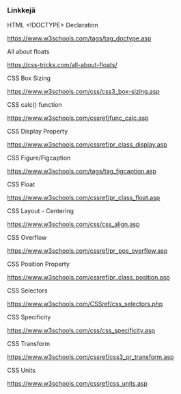 ### Linkkejä

HTML <!DOCTYPE> Declaration

https://www.w3schools.com/tags/tag_doctype.asp

All about floats

https://css-tricks.com/all-about-floats/

CSS Box Sizing

https://www.w3schools.com/css/css3_box-sizing.asp

CSS calc() function

https://www.w3schools.com/cssref/func_calc.asp

CSS Display Property

https://www.w3schools.com/cssref/pr_class_display.asp

CSS Figure/Figcaption

https://www.w3schools.com/tags/tag_figcaption.asp

CSS Float

https://www.w3schools.com/cssref/pr_class_float.asp

CSS Layout - Centering

https://www.w3schools.com/css/css_align.asp

CSS Overflow

https://www.w3schools.com/cssref/pr_pos_overflow.asp

CSS Position Property

https://www.w3schools.com/cssref/pr_class_position.asp

CSS Selectors

https://www.w3schools.com/CSSref/css_selectors.php

CSS Specificity

https://www.w3schools.com/css/css_specificity.asp

CSS Transform

https://www.w3schools.com/cssref/css3_pr_transform.asp

CSS Units

https://www.w3schools.com/cssref/css_units.asp
